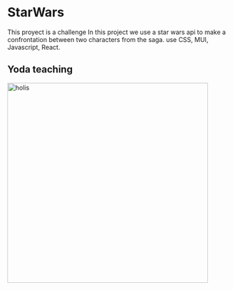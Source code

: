 # StarWars
This proyect is a challenge
In this project we use a star wars api to make a confrontation between two characters from the saga. use CSS, MUI, Javascript, React.
<h2>Yoda teaching</h2>
<img width="450" src="https://64.media.tumblr.com/0e3aa4fef3f0728d46c2662a41c5172a/2097c70348c33027-ef/s540x810/6e0c46e7c1c27bccaba650b9d7420eb5478a3fae.gifv" alt="holis"> 

